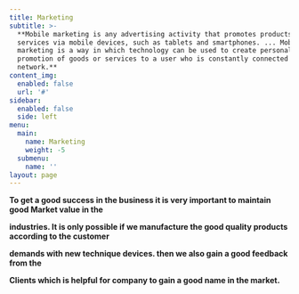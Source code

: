 ```yaml
---
title: Marketing
subtitle: >-
  **Mobile marketing is any advertising activity that promotes products and
  services via mobile devices, such as tablets and smartphones. ... Mobile
  marketing is a way in which technology can be used to create personalized
  promotion of goods or services to a user who is constantly connected to a
  network.**
content_img:
  enabled: false
  url: '#'
sidebar:
  enabled: false
  side: left
menu:
  main:
    name: Marketing
    weight: -5
  submenu:
    name: ''
layout: page
---
```

**To get a good success in the business it is very important to maintain good Market value in the**

**industries. It is only possible if we manufacture the good quality products according to the customer**

**demands with new technique devices. then we also gain a good feedback from the**

**Clients which is helpful for company to gain a good name in the market.**
